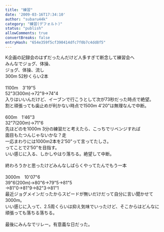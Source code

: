 ```yaml
---
title: "練習"
date: '2009-03-16T17:34:10'
author: "subaru44k"
category: "練習(デフォルト)"
status: "publish"
allowComments: true
convertBreaks: false
entryHash: "654e359f5cf390414dfc7f0b7c4dd8f5"
---
```

K企画の記録会のはずだったんだけど人多すぎて断念して練習会へ<br>
みんなでジョグ、体操、<br>
ジョグ、体操、流し<br>
300m 52秒くらい2本<br>
<br>
1100m　3'19"5<br>
52"3(300m)→72"9→74"4<br>
入りはいいんだけど、イーブンで行こうとして次が73秒だった時点で絶望。<br>
割と頑張っても歯止めが利かない時点で1500m 4'20"は無理なんで中断。<br>
<br>
600m　1'46"3<br>
32"7(200m)→71"6<br>
先ほどのを1000m 3分の練習だと考えたら、こっちでリベンジすれば<br>
面目もたつんじゃないかな？走<br>
一応まわりには1000m2本を2'50"って言ってたしさ。<br>
ってことで2'50"を目指す。<br>
いい感じに入る、しかしやはり落ちる。絶望して中断。<br>
<br>
終わろうかと思ったけどみんなしばらくやってたんでもう一本<br>
<br>
3000m　10'07"6<br>
39"6(200m)→80"6→79"5→81"5<br>
→81"0→81"9→82"3→81"1<br>
最近ジョグメインだったからスピードが無いだけだって自分に言い聞かせて<br>
3000m。<br>
いい感じに入って、2.5周くらいは抑え気味でいったけど、そこからはどんなに頑張っても落ちる落ちる。<br>
<br>
最後にみんなでリレー。有意義な日だった。
